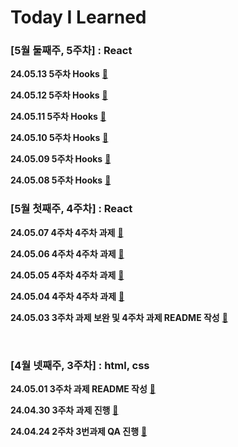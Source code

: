 # Today I Learned

### [5월 둘째주, 5주차] : React

__24.05.13 5주차 Hooks__ [🔗](https://github.com/100-hours-a-week/ian.jeong-til/blob/main/May/2024-05-13.md)

__24.05.12 5주차 Hooks__ [🔗](https://github.com/100-hours-a-week/ian.jeong-til/blob/main/May/2024-05-12.md)

__24.05.11 5주차 Hooks__ [🔗](https://github.com/100-hours-a-week/ian.jeong-til/blob/main/May/2024-05-11.md)

__24.05.10 5주차 Hooks__ [🔗](https://github.com/100-hours-a-week/ian.jeong-til/blob/main/May/2024-05-10.md)

__24.05.09 5주차 Hooks__ [🔗](https://github.com/100-hours-a-week/ian.jeong-til/blob/main/May/2024-05-09.md)

__24.05.08 5주차 Hooks__ [🔗](https://github.com/100-hours-a-week/ian.jeong-til/blob/main/May/2024-05-08.md)

### [5월 첫째주, 4주차] : React

__24.05.07 4주차 4주차 과제__  [🔗](https://github.com/100-hours-a-week/ian.jeong-til/blob/main/May/2024-05-07.md)

__24.05.06 4주차 4주차 과제__  [🔗](https://github.com/100-hours-a-week/ian.jeong-til/blob/main/May/2024-05-06.md)

__24.05.05 4주차 4주차 과제__  [🔗](https://github.com/100-hours-a-week/ian.jeong-til/blob/main/May/2024-05-05.md)

__24.05.04 4주차 4주차 과제__  [🔗](https://github.com/100-hours-a-week/ian.jeong-til/blob/main/May/2024-05-04.md)

__24.05.03 3주차 과제 보완 및 4주차 과제 README 작성__  [🔗](https://github.com/100-hours-a-week/ian.jeong-til/blob/main/May/2024-05-03.md)

<br>

### [4월 넷째주, 3주차] : html, css

__24.05.01 3주차 과제 README 작성__  [🔗](https://github.com/100-hours-a-week/ian.jeong-til/blob/main/May/2024-05-01.md)

__24.04.30 3주차 과제 진행__  [🔗](https://github.com/100-hours-a-week/ian.jeong-til/blob/main/Apr/2024-04-30.md)

__24.04.24 2주차 3번과제 QA 진행__ [🔗](https://github.com/100-hours-a-week/ian.jeong-til/blob/main/Apr/2024-04-24.md)  
